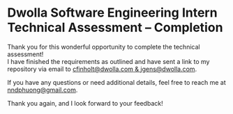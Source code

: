 # Dwolla Software Engineering Intern Technical Assessment – Completion

Thank you for this wonderful opportunity to complete the technical assessment!  
I have finished the requirements as outlined and have sent a link to my repository via email to [cfinholt@dwolla.com & jgens@dwolla.com](mailto:cfinholt@dwolla.com,jgens@dwolla.com).  

If you have any questions or need additional details, feel free to reach me at [nndphuong@gmail.com](mailto:nndphuong@gmail.com).  

Thank you again, and I look forward to your feedback!
